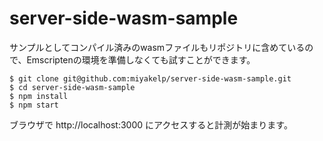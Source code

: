 # server-side-wasm-sample

サンプルとしてコンパイル済みのwasmファイルもリポジトリに含めているので、Emscriptenの環境を準備しなくても試すことができます。

```
$ git clone git@github.com:miyakelp/server-side-wasm-sample.git
$ cd server-side-wasm-sample
$ npm install
$ npm start
```

ブラウザで http://localhost:3000 にアクセスすると計測が始まります。

